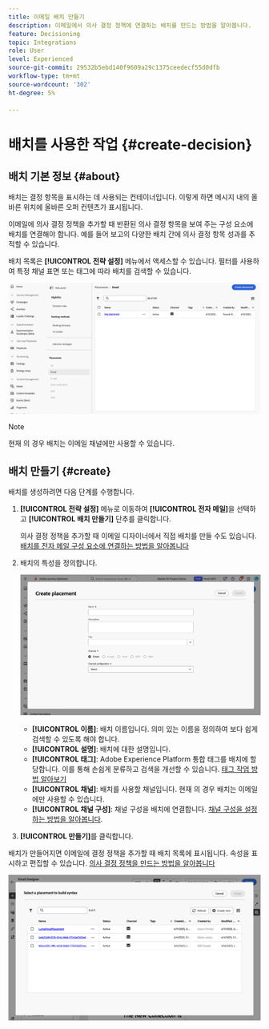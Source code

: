 ```yaml
---
title: 이메일 배치 만들기
description: 이메일에서 의사 결정 정책에 연결하는 배치를 만드는 방법을 알아봅니다.
feature: Decisioning
topic: Integrations
role: User
level: Experienced
source-git-commit: 29532b5ebd140f9609a29c1375ceedecf55d0dfb
workflow-type: tm+mt
source-wordcount: '302'
ht-degree: 5%

---
```



# 배치를 사용한 작업 {#create-decision}

## 배치 기본 정보 {#about}

배치는 결정 항목을 표시하는 데 사용되는 컨테이너입니다. 이렇게 하면 메시지 내의 올바른 위치에 올바른 오퍼 컨텐츠가 표시됩니다.

이메일에 의사 결정 정책을 추가할 때 반환된 의사 결정 항목을 보여 주는 구성 요소에 배치를 연결해야 합니다. 예를 들어 보고의 다양한 배치 간에 의사 결정 항목 성과를 추적할 수 있습니다.

배치 목록은 **[!UICONTROL 전략 설정]** 메뉴에서 액세스할 수 있습니다. 필터를 사용하여 특정 채널 표면 또는 태그에 따라 배치를 검색할 수 있습니다.

![](assets/placements-list.png)

>[!NOTE]
>
>현재 의 경우 배치는 이메일 채널에만 사용할 수 있습니다.

## 배치 만들기 {#create}

배치를 생성하려면 다음 단계를 수행합니다.

1. **[!UICONTROL 전략 설정]** 메뉴로 이동하여 **[!UICONTROL 전자 메일]**&#x200B;을 선택하고 **[!UICONTROL 배치 만들기]** 단추를 클릭합니다.

   의사 결정 정책을 추가할 때 이메일 디자이너에서 직접 배치를 만들 수도 있습니다. [배치를 전자 메일 구성 요소에 연결하는 방법을 알아봅니다](../experience-decisioning/create-decision.md#save)

1. 배치의 특성을 정의합니다.

   ![](assets/placement-create.png)

   * **[!UICONTROL 이름]**: 배치 이름입니다. 의미 있는 이름을 정의하여 보다 쉽게 검색할 수 있도록 해야 합니다.
   * **[!UICONTROL 설명]**: 배치에 대한 설명입니다.
   * **[!UICONTROL 태그]**: Adobe Experience Platform 통합 태그를 배치에 할당합니다. 이를 통해 손쉽게 분류하고 검색을 개선할 수 있습니다. [태그 작업 방법 알아보기](../start/search-filter-categorize.md#tags)
   * **[!UICONTROL 채널]**: 배치를 사용할 채널입니다. 현재 의 경우 배치는 이메일에만 사용할 수 있습니다.
   * **[!UICONTROL 채널 구성]**: 채널 구성을 배치에 연결합니다. [채널 구성을 설정하는 방법을 알아봅니다](../configuration/channel-surfaces.md).

1. **[!UICONTROL 만들기]**&#x200B;를 클릭합니다.

배치가 만들어지면 이메일에 결정 정책을 추가할 때 배치 목록에 표시됩니다. 속성을 표시하고 편집할 수 있습니다. [의사 결정 정책을 만드는 방법을 알아봅니다](../experience-decisioning/create-decision.md)

![](assets/placement-list.png)
